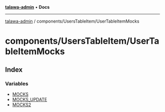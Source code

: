 [**talawa-admin**](../../../README.md) • **Docs**

***

[talawa-admin](../../../modules.md) / components/UsersTableItem/UserTableItemMocks

# components/UsersTableItem/UserTableItemMocks

## Index

### Variables

- [MOCKS](variables/MOCKS.md)
- [MOCKS\_UPDATE](variables/MOCKS_UPDATE.md)
- [MOCKS2](variables/MOCKS2.md)
